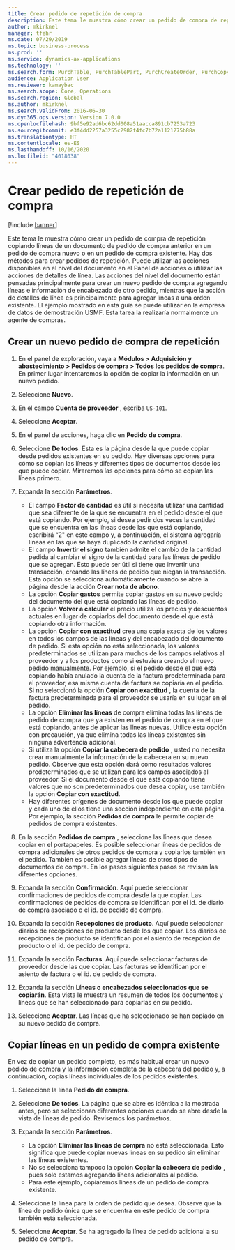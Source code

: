 ```yaml
---
title: Crear pedido de repetición de compra
description: Este tema le muestra cómo crear un pedido de compra de repetición copiando líneas de un documento de pedido de compra anterior en un pedido de compra nuevo o en un pedido de compra existente.
author: mkirknel
manager: tfehr
ms.date: 07/29/2019
ms.topic: business-process
ms.prod: ''
ms.service: dynamics-ax-applications
ms.technology: ''
ms.search.form: PurchTable, PurchTablePart, PurchCreateOrder, PurchCopying
audience: Application User
ms.reviewer: kamaybac
ms.search.scope: Core, Operations
ms.search.region: Global
ms.author: mkirknel
ms.search.validFrom: 2016-06-30
ms.dyn365.ops.version: Version 7.0.0
ms.openlocfilehash: 9bf5e92ad6bc62dd008a51aacca891cb7253a723
ms.sourcegitcommit: e3f4dd2257a3255c2982f4fc7b72a1121275b88a
ms.translationtype: HT
ms.contentlocale: es-ES
ms.lasthandoff: 10/16/2020
ms.locfileid: "4018038"
---
```

# <a name="create-a-repeat-purchase-order"></a>Crear pedido de repetición de compra

[!include [banner](../../includes/banner.md)]

Este tema le muestra cómo crear un pedido de compra de repetición copiando líneas de un documento de pedido de compra anterior en un pedido de compra nuevo o en un pedido de compra existente. Hay dos métodos para crear pedidos de repetición. Puede utilizar las acciones disponibles en el nivel del documento en el Panel de acciones o utilizar las acciones de detalles de línea. Las acciones del nivel del documento están pensadas principalmente para crear un nuevo pedido de compra agregando líneas e información de encabezado de otro pedido, mientras que la acción de detalles de línea es principalmente para agregar líneas a una orden existente. El ejemplo mostrado en esta guía se puede utilizar en la empresa de datos de demostración USMF. Esta tarea la realizaría normalmente un agente de compras.


## <a name="create-a-new-repeat-purchase-order"></a>Crear un nuevo pedido de compra de repetición
1. En el panel de exploración, vaya a **Módulos > Adquisición y abastecimiento > Pedidos de compra > Todos los pedidos de compra**. En primer lugar intentaremos la opción de copiar la información en un nuevo pedido.  
2. Seleccione **Nuevo**.
3. En el campo **Cuenta de proveedor** , escriba `US-101`.
4. Seleccione **Aceptar**.
5. En el panel de acciones, haga clic en **Pedido de compra**.
6. Seleccione **De todos**. Esta es la página desde la que puede copiar desde pedidos existentes en su pedido. Hay diversas opciones para cómo se copian las líneas y diferentes tipos de documentos desde los que puede copiar. Miraremos las opciones para cómo se copian las líneas primero. 
7. Expanda la sección **Parámetros**.

    - El campo **Factor de cantidad** es útil si necesita utilizar una cantidad que sea diferente de la que se encuentra en el pedido desde el que está copiando. Por ejemplo, si desea pedir dos veces la cantidad que se encuentra en las líneas desde las que está copiando, escribirá “2" en este campo y, a continuación, el sistema agregaría líneas en las que se haya duplicado la cantidad original.  
    - El campo **Invertir el signo** también admite el cambio de la cantidad pedida al cambiar el signo de la cantidad para las líneas de pedido que se agregan. Esto puede ser útil si tiene que invertir una transacción, creando las líneas de pedido que niegan la transacción. Esta opción se selecciona automáticamente cuando se abre la página desde la acción **Crear nota de abono**.  
    - La opción **Copiar gastos** permite copiar gastos en su nuevo pedido del documento del que está copiando las líneas de pedido.  
    - La opción **Volver a calcular** el precio utiliza los precios y descuentos actuales en lugar de copiarlos del documento desde el que está copiando otra información.  
    - La opción **Copiar con exactitud** crea una copia exacta de los valores en todos los campos de las líneas y del encabezado del documento de pedido. Si esta opción no está seleccionada, los valores predeterminados se utilizan para muchos de los campos relativos al proveedor y a los productos como si estuviera creando el nuevo pedido manualmente. Por ejemplo, si el pedido desde el que está copiando había anulado la cuenta de la factura predeterminada para el proveedor, esa misma cuenta de factura se copiaría en el pedido. Si no seleccionó la opción **Copiar con exactitud** , la cuenta de la factura predeterminada para el proveedor se usaría en su lugar en el pedido.  
    - La opción **Eliminar las líneas** de compra elimina todas las líneas de pedido de compra que ya existen en el pedido de compra en el que está copiando, antes de aplicar las líneas nuevas. Utilice esta opción con precaución, ya que elimina todas las líneas existentes sin ninguna advertencia adicional.  
    - Si utiliza la opción **Copiar la cabecera de pedido** , usted no necesita crear manualmente la información de la cabecera en su nuevo pedido. Observe que esta opción dará como resultados valores predeterminados que se utilizan para los campos asociados al proveedor. Si el documento desde el que está copiando tiene valores que no son predeterminados que desea copiar, use también la opción **Copiar con exactitud**.   
    - Hay diferentes orígenes de documento desde los que puede copiar y cada uno de ellos tiene una sección independiente en esta página. Por ejemplo, la sección **Pedidos de compra** le permite copiar de pedidos de compra existentes.  

8. En la sección **Pedidos de compra** , seleccione las líneas que desea copiar en el portapapeles. Es posible seleccionar líneas de pedidos de compra adicionales de otros pedidos de compra y copiarlos también en el pedido. También es posible agregar líneas de otros tipos de documentos de compra. En los pasos siguientes pasos se revisan las diferentes opciones.  
9. Expanda la sección **Confirmación**. Aquí puede seleccionar confirmaciones de pedidos de compra desde la que copiar. Las confirmaciones de pedidos de compra se identifican por el id. de diario de compra asociado o el id. de pedido de compra.  
10. Expanda la sección **Recepciones de producto**. Aquí puede seleccionar diarios de recepciones de producto desde los que copiar. Los diarios de recepciones de producto se identifican por el asiento de recepción de producto o el id. de pedido de compra.   
11. Expanda la sección **Facturas**. Aquí puede seleccionar facturas de proveedor desde las que copiar. Las facturas se identifican por el asiento de factura o el id. de pedido de compra.   
12. Expanda la sección **Líneas o encabezados seleccionados que se copiarán**. Esta vista le muestra un resumen de todos los documentos y líneas que se han seleccionado para copiarlas en su pedido.   
13. Seleccione **Aceptar**. Las líneas que ha seleccionado se han copiado en su nuevo pedido de compra.   

## <a name="copy-lines-to-an-existing-purchase-order"></a>Copiar líneas en un pedido de compra existente  

En vez de copiar un pedido completo, es más habitual crear un nuevo pedido de compra y la información completa de la cabecera del pedido y, a continuación, copias líneas individuales de los pedidos existentes.  

1. Seleccione la línea **Pedido de compra**.
2. Seleccione **De todos**. La página que se abre es idéntica a la mostrada antes, pero se seleccionan diferentes opciones cuando se abre desde la vista de líneas de pedido. Revisemos los parámetros.   
3. Expanda la sección **Parámetros**.

    - La opción **Eliminar las líneas de compra** no está seleccionada. Esto significa que puede copiar nuevas líneas en su pedido sin eliminar las líneas existentes.   
    - No se selecciona tampoco la opción **Copiar la cabecera de pedido** , pues solo estamos agregando líneas adicionales al pedido.   
    - Para este ejemplo, copiaremos líneas de un pedido de compra existente.   

4. Seleccione la línea para la orden de pedido que desea. Observe que la línea de pedido única que se encuentra en este pedido de compra también está seleccionada.  
5. Seleccione **Aceptar**. Se ha agregado la línea de pedido adicional a su pedido de compra.  

